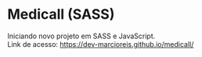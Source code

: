 # Medicall (SASS)
Iniciando novo projeto em SASS e JavaScript.<br>
Link de acesso: https://dev-marcioreis.github.io/medicall/

